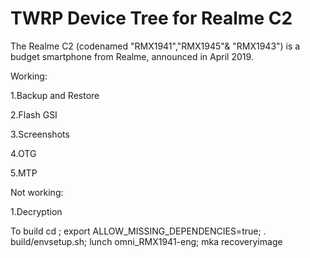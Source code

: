 # TWRP Device Tree for Realme C2
The Realme C2 (codenamed "RMX1941","RMX1945"& "RMX1943") is a budget smartphone from Realme, announced in April 2019.

Working:

1.Backup and Restore

2.Flash GSI

3.Screenshots

4.OTG

5.MTP

Not working:

1.Decryption

To build
cd <source-dir>; export ALLOW_MISSING_DEPENDENCIES=true; . build/envsetup.sh; lunch omni_RMX1941-eng; mka recoveryimage
